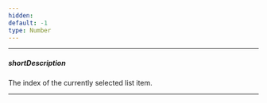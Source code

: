 ```yaml
---
hidden: 
default: -1
type: Number
---
```

---
##### shortDescription
The index of the currently selected list item.

---
